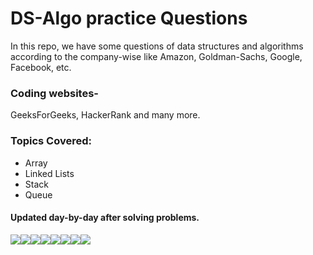 # DS-Algo practice Questions
In this repo, we have some questions of data structures and algorithms according to the company-wise like Amazon, Goldman-Sachs, Google, Facebook, etc.

### Coding websites-
GeeksForGeeks, HackerRank and many more.

### Topics Covered:
- Array
- Linked Lists
- Stack
- Queue

#### Updated day-by-day after solving problems.

[![](https://sourcerer.io/fame/sparsh-99/sparsh-99/ds-algo/images/0)](https://sourcerer.io/fame/sparsh-99/sparsh-99/ds-algo/links/0)[![](https://sourcerer.io/fame/sparsh-99/sparsh-99/ds-algo/images/1)](https://sourcerer.io/fame/sparsh-99/sparsh-99/ds-algo/links/1)[![](https://sourcerer.io/fame/sparsh-99/sparsh-99/ds-algo/images/2)](https://sourcerer.io/fame/sparsh-99/sparsh-99/ds-algo/links/2)[![](https://sourcerer.io/fame/sparsh-99/sparsh-99/ds-algo/images/3)](https://sourcerer.io/fame/sparsh-99/sparsh-99/ds-algo/links/3)[![](https://sourcerer.io/fame/sparsh-99/sparsh-99/ds-algo/images/4)](https://sourcerer.io/fame/sparsh-99/sparsh-99/ds-algo/links/4)[![](https://sourcerer.io/fame/sparsh-99/sparsh-99/ds-algo/images/5)](https://sourcerer.io/fame/sparsh-99/sparsh-99/ds-algo/links/5)[![](https://sourcerer.io/fame/sparsh-99/sparsh-99/ds-algo/images/6)](https://sourcerer.io/fame/sparsh-99/sparsh-99/ds-algo/links/6)[![](https://sourcerer.io/fame/sparsh-99/sparsh-99/ds-algo/images/7)](https://sourcerer.io/fame/sparsh-99/sparsh-99/ds-algo/links/7)
